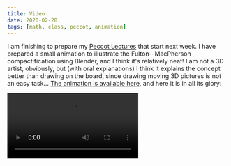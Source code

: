 ```yaml
---
title: Video
date: 2020-02-28
tags: [math, class, peccot, animation]
---
```


I am finishing to prepare my [Peccot Lectures](/class/peccot) that start next week.
I have prepared a small animation to illustrate the Fulton--MacPherson compactification using Blender, and I think it's relatively neat!
I am not a 3D artist, obviously, but (with oral explanations) I think it explains the concept better than drawing on the board, since drawing moving 3D pictures is not an easy task...
[The animation is available here](./animation.mp4), and here it is in all its glory:

<div class="aspect-w-16 aspect-h-9">
<video controls>
<source src="./animation.mp4" type="video/mp4" />
This is supposed to be a video illustrating the Fulton-MacPherson compactification, but apparently your browser does not support showing HTML5 videos.
</video>
</div>
